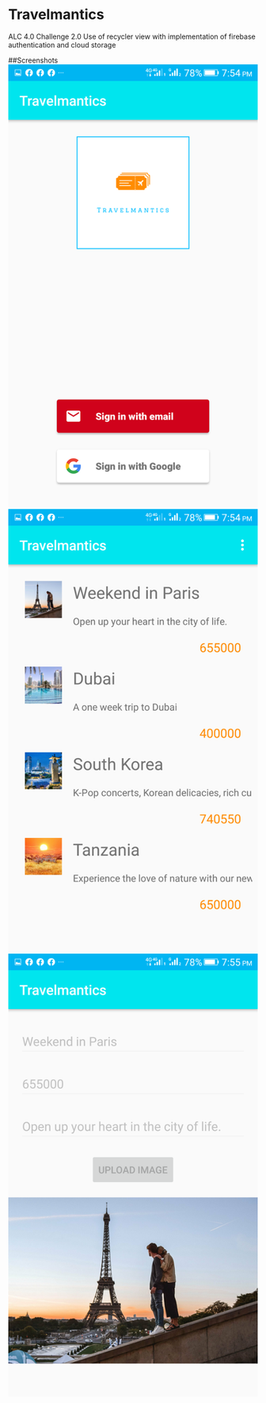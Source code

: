 # Travelmantics
ALC 4.0 Challenge 2.0
Use of recycler view with implementation of firebase authentication and cloud storage

##Screenshots
![Screenshot 0](screenshots/Screenshot_20191203-195456.png) ![Screenshot 0](screenshots/Screenshot_20191203-195432.png) ![Screenshot 0](screenshots/Screenshot_20191203-195522.png)
